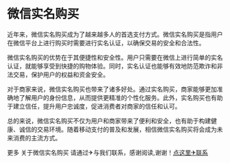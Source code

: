 # 微信实名购买

近年来，微信实名购买成为了越来越多人的首选支付方式。微信实名购买是指用户在微信平台上进行购买时需要进行实名认证，以确保交易的安全和合法性。

微信实名购买的优势在于其便捷性和安全性。用户只需要在微信上进行简单的实名认证，就能够享受到快捷的购物体验。同时，实名认证也能够有效地防范欺诈和非法交易，保护用户的权益和资金安全。

对于商家来说，微信实名购买也带来了诸多好处。通过实名购买，商家能够更加准确地了解用户的身份信息，从而提供更精准的个性化服务。此外，实名购买也有助于建立信任，提升用户忠诚度，促进消费者对商家的信任和认可。

总的来说，微信实名购买不仅为用户和商家带来了便利和安全，也有助于构建健康、诚信的交易环境。随着移动支付的普及和发展，相信微信实名购买将会成为未来消费的主流方式。

更多 关于微信实名购买 请通过✈与我们联系，感谢阅读,谢谢！[点这里✈联系](https://gg.k02.cc)